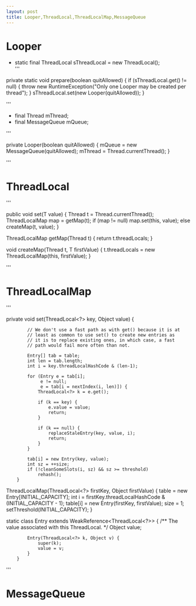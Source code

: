 ```yaml
---
layout: post
title: Looper,ThreadLocal,ThreadLocalMap,MessageQueue
---
```


# Looper  
* static final ThreadLocal<Looper> sThreadLocal = new ThreadLocal<Looper>();  
'''  

private static void prepare(boolean quitAllowed) {
     if (sThreadLocal.get() != null) {
        throw new RuntimeException("Only one Looper may be created per thread");
     }
     sThreadLocal.set(new Looper(quitAllowed));
     }  

'''  
* final Thread mThread;  
* final MessageQueue mQueue;  

'''  

private Looper(boolean quitAllowed) {
     mQueue = new MessageQueue(quitAllowed);
     mThread = Thread.currentThread();
    }  

'''  

# ThreadLocal  
'''  

 public void set(T value) {
        Thread t = Thread.currentThread();
        ThreadLocalMap map = getMap(t);
        if (map != null)
            map.set(this, value);
        else
            createMap(t, value);
    }  
  
 ThreadLocalMap getMap(Thread t) {
        return t.threadLocals;
    }  

void createMap(Thread t, T firstValue) {
        t.threadLocals = new ThreadLocalMap(this, firstValue);
    }  

'''
# ThreadLocalMap  
'''  

private void set(ThreadLocal<?> key, Object value) {

            // We don't use a fast path as with get() because it is at
            // least as common to use set() to create new entries as
            // it is to replace existing ones, in which case, a fast
            // path would fail more often than not.

            Entry[] tab = table;
            int len = tab.length;
            int i = key.threadLocalHashCode & (len-1);

            for (Entry e = tab[i];
                 e != null;
                 e = tab[i = nextIndex(i, len)]) {
                ThreadLocal<?> k = e.get();

                if (k == key) {
                    e.value = value;
                    return;
                }

                if (k == null) {
                    replaceStaleEntry(key, value, i);
                    return;
                }
            }

            tab[i] = new Entry(key, value);
            int sz = ++size;
            if (!cleanSomeSlots(i, sz) && sz >= threshold)
                rehash();
        }  

ThreadLocalMap(ThreadLocal<?> firstKey, Object firstValue) {
            table = new Entry[INITIAL_CAPACITY];
            int i = firstKey.threadLocalHashCode & (INITIAL_CAPACITY - 1);
            table[i] = new Entry(firstKey, firstValue);
            size = 1;
            setThreshold(INITIAL_CAPACITY);
        }  

static class Entry extends WeakReference<ThreadLocal<?>> {
            /** The value associated with this ThreadLocal. */
            Object value;

            Entry(ThreadLocal<?> k, Object v) {
                super(k);
                value = v;
            }
        }  

'''
# MessageQueue  

